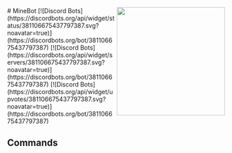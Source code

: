 <img align="right" src="https://images-ext-2.discordapp.net/external/x0w54FJ0iSfVkoS31YPpBKkcv6XJ2sSwLEapYL0qC-c/%3Fsize%3D2048/https/cdn.discordapp.com/avatars/381106675437797387/beadc0a53282f0e7ae54ec8ba768f5f4.png?width=625&height=625" height="250" width="250">
# MineBot [![Discord Bots](https://discordbots.org/api/widget/status/381106675437797387.svg?noavatar=true)](https://discordbots.org/bot/381106675437797387) [![Discord Bots](https://discordbots.org/api/widget/servers/381106675437797387.svg?noavatar=true)](https://discordbots.org/bot/381106675437797387) [![Discord Bots](https://discordbots.org/api/widget/upvotes/381106675437797387.svg?noavatar=true)](https://discordbots.org/bot/381106675437797387)

## Commands
